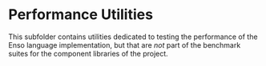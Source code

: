 # Performance Utilities

This subfolder contains utilities dedicated to testing the performance of the
Enso language implementation, but that are _not_ part of the benchmark suites
for the component libraries of the project.

